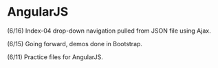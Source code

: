 # AngularJS

(6/16) Index-04 drop-down navigation pulled from JSON file using Ajax.

(6/15) Going forward, demos done in Bootstrap.

(6/11) Practice files for AngularJS.
